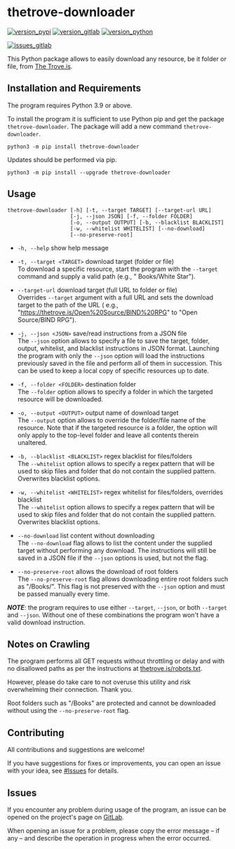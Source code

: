 # thetrove-downloader

[![version_pypi](https://img.shields.io/pypi/v/thetrove-downloader?logo=pypi)](https://pypi.org/project/thetrove-downloader/)
[![version_gitlab](https://img.shields.io/badge/dynamic/json?logo=gitlab&color=orange&label=gitlab&query=%24%5B%3A1%5D.name&url=https%3A%2F%2Fgitlab.com%2Fapi%2Fv4%2Fprojects%2Fmatteocampinoti94%252Fthetrove-downloader%2Frepository%2Ftags)](https://gitlab.com/MatteoCampinoti94/thetrove-downloader)
[![version_python](https://img.shields.io/pypi/pyversions/thetrove-downloader?logo=Python)](https://www.python.org)

[![issues_gitlab](https://img.shields.io/badge/dynamic/json?logo=gitlab&color=orange&label=issues&suffix=%20open&query=%24.length&url=https%3A%2F%2Fgitlab.com%2Fapi%2Fv4%2Fprojects%2Fmatteocampinoti94%252Fthetrove-downloader%2Fissues%3Fstate%3Dopened)](https://gitlab.com/MatteoCampinoti94/thetrove-downloader/issues)

This Python package allows to easily download any resource, be it folder or file,
from [The Trove.is](https://thetrove.is).

## Installation and Requirements

The program requires Python 3.9 or above.

To install the program it is sufficient to use Python pip and get the package `thetrove-downloader`. The package will
add a new command `thetrove-downloader`.

```shell
python3 -m pip install thetrove-downloader
```

Updates should be performed via pip.

```shell
python3 -m pip install --upgrade thetrove-downloader
```

## Usage

```shell
thetrove-downloader [-h] [-t, --target TARGET] [--target-url URL]
                    [-j, --json JSON] [-f, --folder FOLDER]
                    [-o, --output OUTPUT] [-b, --blacklist BLACKLIST]
                    [-w, --whitelist WHITELIST] [--no-download]
                    [--no-preserve-root]
```

* `-h, --help` show help message

* `-t, --target <TARGET>` download target (folder or file)<br>
  To download a specific resource, start the program with the `--target` command and supply a valid path (e.g., "
  Books/White Star").

* `--target-url` download target (full URL to folder or file)<br>
  Overrides `--target` argument with a full URL and sets the download target to the path of the URL (
  e.g., "https://thetrove.is/Open%20Source/BIND%20RPG" to "Open Source/BIND RPG").

* `-j, --json <JSON>` save/read instructions from a JSON file<br>
  The `--json` option allows to specify a file to save the target, folder, output, whitelist, and blacklist instructions
  in JSON format. Launching the program with only the `--json` option will load the instructions previously saved in the
  file and perform all of them in succession. This can be used to keep a local copy of specific resources up to date.

* `-f, --folder <FOLDER>` destination folder<br>
  The `--folder` option allows to specify a folder in which the targeted resource will be downloaded.

* `-o, --output <OUTPUT>` output name of download target<br>
  The `--output` option allows to override the folder/file name of the resource. Note that if the targeted resource is a
  folder, the option will only apply to the top-level folder and leave all contents therein unaltered.

* `-b, --blacklist <BLACKLIST>` regex blacklist for files/folders<br>
  The `--whitelist` option allows to specify a regex pattern that will be used to skip files and folder that do not
  contain the supplied pattern. Overwrites blacklist options.

* `-w, --whitelist <WHITELIST>` regex whitelist for files/folders, overrides blacklist<br>
  The `--whitelist` option allows to specify a regex pattern that will be used to skip files and folder that do not
  contain the supplied pattern. Overwrites blacklist options.

* `--no-download` list content without downloading<br>
  The `--no-download` flag allows to list the content under the supplied target without performing any download. The
  instructions will still be saved in a JSON file if the `--json` options is used, but not the flag.

* `--no-preserve-root` allows the download of root folders<br>
  The `--no-preserve-root` flag allows downloading entire root folders such as "/Books/". This flag is not preserved
  with the `--json` option and must be passed manually every time.

_**NOTE**_: the program requires to use either `--target`, `--json`, or both `--target` and `--json`. Without one of
these combinations the program won't have a valid download instruction.

## Notes on Crawling

The program performs all GET requests without throttling or delay and with no disallowed paths as per the instructions
at [thetrove.is/robots.txt](https://thetrove.is/robots.txt).

However, please do take care to not overuse this utility and risk overwhelming their connection. Thank you.

Root folders such as "/Books" are protected and cannot be downloaded without using the `--no-preserve-root` flag.

## Contributing

All contributions and suggestions are welcome!

If you have suggestions for fixes or improvements, you can open an issue with your idea, see [#Issues](#issues) for
details.

## Issues

If you encounter any problem during usage of the program, an issue can be opened on the project's page
on [GitLab](https://gitlab.com/MatteoCampinoti94/theteove-downloader/issues).

When opening an issue for a problem, please copy the error message – if any – and describe the operation in progress
when the error occurred.

